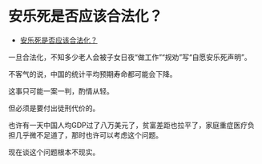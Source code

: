 # 安乐死是否应该合法化？

- [安乐死是否应该合法化？](https://www.zhihu.com/question/19651069/answer/1412931331)


一旦合法化，不知多少老人会被子女日夜“做工作”“规劝”写“自愿安乐死声明”。

不客气的说，中国的统计平均预期寿命都可能会下降。

这事只可能一案一判，酌情从轻。

但必须是要付出徒刑代价的。

也许有一天中国人均GDP过了八万美元了，贫富差距也拉平了，家庭重症医疗负担几乎微不足道了，那时也许可以考虑这个问题。

现在谈这个问题根本不现实。

  